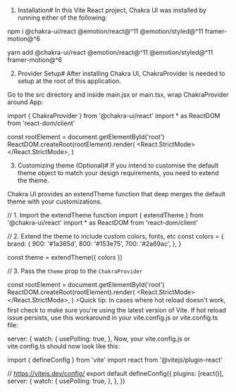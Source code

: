 1. Installation#
In this Vite React project, Chakra UI was installed by running either of the following:

npm i @chakra-ui/react @emotion/react@^11 @emotion/styled@^11 framer-motion@^6

yarn add @chakra-ui/react @emotion/react@^11 @emotion/styled@^11 framer-motion@^6

2. Provider Setup#
After installing Chakra UI,  ChakraProvider is needed to setup at the root of this application.

Go to the src directory and inside main.jsx or main.tsx, wrap ChakraProvider around App:

import { ChakraProvider } from '@chakra-ui/react'
import * as ReactDOM from 'react-dom/client'

const rootElement = document.getElementById('root')
ReactDOM.createRoot(rootElement).render(
  <React.StrictMode>
    <ChakraProvider>
      <App />
    </ChakraProvider>
  </React.StrictMode>,
)



3. Customizing theme (Optional)#
If you intend to customise the default theme object to match your design requirements, you need to extend the theme.

Chakra UI provides an extendTheme function that deep merges the default theme with your customizations.

// 1. Import the extendTheme function
import { extendTheme } from '@chakra-ui/react'
import * as ReactDOM from 'react-dom/client'

// 2. Extend the theme to include custom colors, fonts, etc
const colors = {
  brand: {
    900: '#1a365d',
    800: '#153e75',
    700: '#2a69ac',
  },
}

const theme = extendTheme({ colors })

// 3. Pass the `theme` prop to the `ChakraProvider`

const rootElement = document.getElementById('root')
ReactDOM.createRoot(rootElement).render(
  <React.StrictMode>
    <ChakraProvider theme={theme}>
      <App />
    </ChakraProvider>
  </React.StrictMode>,
)
⚡Quick tip: In cases where hot reload doesn't work, first check to make sure you're using the latest version of Vite. If hot reload issue persists, use this workaround in your vite.config.js or vite.config.ts file:

server: {
    watch: {
      usePolling: true,
    },
Now, your vite.config.js or vite.config.ts should now look like this:

import { defineConfig } from 'vite'
import react from '@vitejs/plugin-react'

// https://vitejs.dev/config/
export default defineConfig({
  plugins: [react()],
  server: {
    watch: {
      usePolling: true,
    },
  },
})